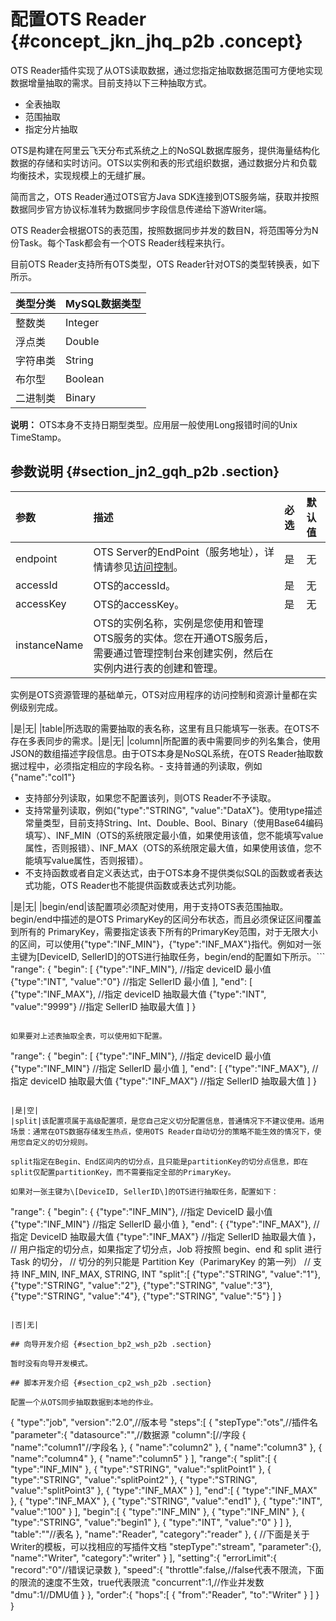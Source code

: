 # 配置OTS Reader {#concept_jkn_jhq_p2b .concept}

OTS Reader插件实现了从OTS读取数据，通过您指定抽取数据范围可方便地实现数据增量抽取的需求。目前支持以下三种抽取方式。

-   全表抽取
-   范围抽取
-   指定分片抽取

OTS是构建在阿里云飞天分布式系统之上的NoSQL数据库服务，提供海量结构化数据的存储和实时访问。OTS以实例和表的形式组织数据，通过数据分片和负载均衡技术，实现规模上的无缝扩展。

简而言之，OTS Reader通过OTS官方Java SDK连接到OTS服务端，获取并按照数据同步官方协议标准转为数据同步字段信息传递给下游Writer端。

OTS Reader会根据OTS的表范围，按照数据同步并发的数目N，将范围等分为N份Task。每个Task都会有一个OTS Reader线程来执行。

目前OTS Reader支持所有OTS类型，OTS Reader针对OTS的类型转换表，如下所示。

|类型分类|MySQL数据类型|
|:---|:--------|
|整数类|Integer|
|浮点类|Double|
|字符串类|String|
|布尔型|Boolean|
|二进制类|Binary|

**说明：** OTS本身不支持日期型类型。应用层一般使用Long报错时间的Unix TimeStamp。

## 参数说明 {#section_jn2_gqh_p2b .section}

|参数|描述|必选|默认值|
|:-|:-|:-|:--|
|endpoint|OTS Server的EndPoint（服务地址），详情请参见[访问控制](https://help.aliyun.com/document_detail/27296.html)。|是|无|
|accessId|OTS的accessId。|是|无|
|accessKey|OTS的accessKey。|是|无|
|instanceName|OTS的实例名称，实例是您使用和管理OTS服务的实体。您在开通OTS服务后，需要通过管理控制台来创建实例，然后在实例内进行表的创建和管理。

实例是OTS资源管理的基础单元，OTS对应用程序的访问控制和资源计量都在实例级别完成。

|是|无|
|table|所选取的需要抽取的表名称，这里有且只能填写一张表。在OTS不存在多表同步的需求。|是|无|
|column|所配置的表中需要同步的列名集合，使用JSON的数组描述字段信息。由于OTS本身是NoSQL系统，在OTS Reader抽取数据过程中，必须指定相应的字段名称。-   支持普通的列读取，例如\{"name":"col1"\}
-   支持部分列读取，如果您不配置该列，则OTS Reader不予读取。
-   支持常量列读取，例如\{"type":"STRING", "value":"DataX"\}。使用type描述常量类型，目前支持String、Int、Double、Bool、Binary（使用Base64编码填写）、INF\_MIN（OTS的系统限定最小值，如果使用该值，您不能填写value属性，否则报错）、INF\_MAX（OTS的系统限定最大值，如果使用该值，您不能填写value属性，否则报错）。
-   不支持函数或者自定义表达式，由于OTS本身不提供类似SQL的函数或者表达式功能，OTS Reader也不能提供函数或表达式列功能。

|是|无|
|begin/end|该配置项必须配对使用，用于支持OTS表范围抽取。begin/end中描述的是OTS PrimaryKey的区间分布状态，而且必须保证区间覆盖到所有的 PrimaryKey，需要指定该表下所有的PrimaryKey范围，对于无限大小的区间，可以使用\{"type":"INF\_MIN"\}，\{"type":"INF\_MAX"\}指代。例如对一张主键为\[DeviceID, SellerID\]的OTS进行抽取任务，begin/end的配置如下所示。```
"range": {
      "begin": [
        {"type":"INF_MIN"},  //指定 deviceID 最小值
        {"type":"INT", "value":"0"}  //指定 SellerID 最小值
      ], 
      "end": [
        {"type":"INF_MAX"}, //指定 deviceID 抽取最大值
        {"type":"INT", "value":"9999"} //指定 SellerID 抽取最大值
      ]
    }
```

如果要对上述表抽取全表，可以使用如下配置。

```
"range": {
      "begin": [
        {"type":"INF_MIN"},  //指定 deviceID 最小值
        {"type":"INF_MIN"} //指定 SellerID 最小值
      ], 
      "end": [
        {"type":"INF_MAX"}, //指定 deviceID 抽取最大值
          {"type":"INF_MAX"} //指定 SellerID 抽取最大值
      ]
    }
```

|是|空|
|split|该配置项属于高级配置项，是您自己定义切分配置信息，普通情况下不建议使用。适用场景：通常在OTS数据存储发生热点，使用OTS Reader自动切分的策略不能生效的情况下，使用您自定义的切分规则。

split指定在Begin、End区间内的切分点，且只能是partitionKey的切分点信息，即在split仅配置partitionKey，而不需要指定全部的PrimaryKey。

如果对一张主键为\[DeviceID, SellerID\]的OTS进行抽取任务，配置如下：

```
"range": {
      "begin": {
        {"type":"INF_MIN"},  //指定 DeviceID 最小值
        {"type":"INF_MIN"}  //指定 SellerID 最小值
      }, 
      "end": {
        {"type":"INF_MAX"}, //指定 DeviceID 抽取最大值
        {"type":"INF_MAX"} //指定 SellerID 抽取最大值
      }，
       // 用户指定的切分点，如果指定了切分点，Job 将按照 begin、end 和 split 进行 Task 的切分，
            // 切分的列只能是 Partition Key（ParimaryKey 的第一列）
            // 支持 INF_MIN, INF_MAX, STRING, INT
            "split":[
                                {"type":"STRING", "value":"1"},
                                {"type":"STRING", "value":"2"},
                                {"type":"STRING", "value":"3"},
                                {"type":"STRING", "value":"4"},
                                {"type":"STRING", "value":"5"}
                    ]
    }
```

|否|无|

## 向导开发介绍 {#section_bp2_wsh_p2b .section}

暂时没有向导开发模式。

## 脚本开发介绍 {#section_cp2_wsh_p2b .section}

配置一个从OTS同步抽取数据到本地的作业。

```
{
    "type":"job",
    "version":"2.0",//版本号
    "steps":[
        {
            "stepType":"ots",//插件名
            "parameter":{
                "datasource":"",//数据源
                "column":[//字段
                    {
                        "name":"column1"//字段名
                    },
                    {
                        "name":"column2"
                    },
                    {
                        "name":"column3"
                    },
                    {
                        "name":"column4"
                    },
                    {
                        "name":"column5"
                    }
                ],
                "range":{
                    "split":[
                        {
                            "type":"INF_MIN"
                        },
                        {
                            "type":"STRING",
                            "value":"splitPoint1"
                        },
                        {
                            "type":"STRING",
                            "value":"splitPoint2"
                        },
                        {
                            "type":"STRING",
                            "value":"splitPoint3"
                        },
                        {
                            "type":"INF_MAX"
                        }
                    ],
                    "end":[
                        {
                            "type":"INF_MAX"
                        },
                        {
                            "type":"INF_MAX"
                        },
                        {
                            "type":"STRING",
                            "value":"end1"
                        },
                        {
                            "type":"INT",
                            "value":"100"
                        }
                    ],
                    "begin":[
                        {
                            "type":"INF_MIN"
                        },
                        {
                            "type":"INF_MIN"
                        },
                        {
                            "type":"STRING",
                            "value":"begin1"
                        },
                        {
                            "type":"INT",
                            "value":"0"
                        }
                    ]
                },
                "table":""//表名
            },
            "name":"Reader",
            "category":"reader"
        },
        { //下面是关于Writer的模板，可以找相应的写插件文档
            "stepType":"stream",
            "parameter":{},
            "name":"Writer",
            "category":"writer"
        }
    ],
    "setting":{
        "errorLimit":{
            "record":"0"//错误记录数
        },
        "speed":{
            "throttle":false,//false代表不限流，下面的限流的速度不生效，true代表限流
            "concurrent":1,//作业并发数
            "dmu":1//DMU值
        }
    },
    "order":{
        "hops":[
            {
                "from":"Reader",
                "to":"Writer"
            }
        ]
    }
}
```

